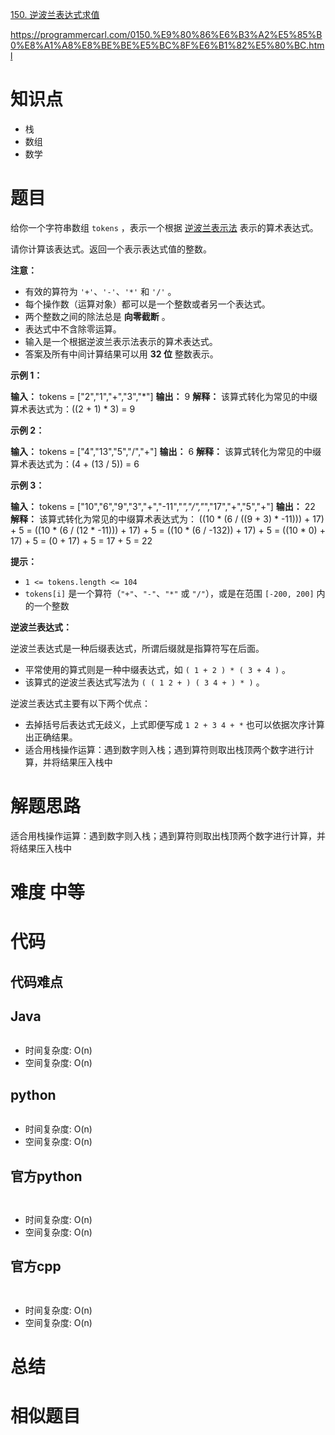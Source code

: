 
[150. 逆波兰表达式求值](https://leetcode.cn/problems/evaluate-reverse-polish-notation/)

https://programmercarl.com/0150.%E9%80%86%E6%B3%A2%E5%85%B0%E8%A1%A8%E8%BE%BE%E5%BC%8F%E6%B1%82%E5%80%BC.html
# 知识点
- 栈
- 数组
- 数学

# 题目
给你一个字符串数组 `tokens` ，表示一个根据 [逆波兰表示法](https://baike.baidu.com/item/%E9%80%86%E6%B3%A2%E5%85%B0%E5%BC%8F/128437) 表示的算术表达式。

请你计算该表达式。返回一个表示表达式值的整数。

**注意：**

- 有效的算符为 `'+'`、`'-'`、`'*'` 和 `'/'` 。
- 每个操作数（运算对象）都可以是一个整数或者另一个表达式。
- 两个整数之间的除法总是 **向零截断** 。
- 表达式中不含除零运算。
- 输入是一个根据逆波兰表示法表示的算术表达式。
- 答案及所有中间计算结果可以用 **32 位** 整数表示。

**示例 1：**

**输入：** tokens = ["2","1","+","3","*"]
**输出：** 9
**解释：**  该算式转化为常见的中缀算术表达式为：((2 + 1) * 3) = 9

**示例 2：**

**输入：** tokens = ["4","13","5","/","+"]
**输出：** 6
**解释：** 该算式转化为常见的中缀算术表达式为：(4 + (13 / 5)) = 6

**示例 3：**

**输入：** tokens = ["10","6","9","3","+","-11","*","/","*","17","+","5","+"]
**输出：** 22
**解释：** 该算式转化为常见的中缀算术表达式为：
  ((10 * (6 / ((9 + 3) * -11))) + 17) + 5
= ((10 * (6 / (12 * -11))) + 17) + 5
= ((10 * (6 / -132)) + 17) + 5
= ((10 * 0) + 17) + 5
= (0 + 17) + 5
= 17 + 5
= 22

**提示：**

- `1 <= tokens.length <= 104`
- `tokens[i]` 是一个算符（`"+"`、`"-"`、`"*"` 或 `"/"`），或是在范围 `[-200, 200]` 内的一个整数

**逆波兰表达式：**

逆波兰表达式是一种后缀表达式，所谓后缀就是指算符写在后面。

- 平常使用的算式则是一种中缀表达式，如 `( 1 + 2 ) * ( 3 + 4 )` 。
- 该算式的逆波兰表达式写法为 `( ( 1 2 + ) ( 3 4 + ) * )` 。

逆波兰表达式主要有以下两个优点：

- 去掉括号后表达式无歧义，上式即便写成 `1 2 + 3 4 + *` 也可以依据次序计算出正确结果。
- 适合用栈操作运算：遇到数字则入栈；遇到算符则取出栈顶两个数字进行计算，并将结果压入栈中

# 解题思路

适合用栈操作运算：遇到数字则入栈；遇到算符则取出栈顶两个数字进行计算，并将结果压入栈中

# 难度 中等


# 代码

## 代码难点


## Java

```Java

```

- 时间复杂度: O(n) 
- 空间复杂度: O(n)

## python
```python


```
- 时间复杂度: O(n) 
- 空间复杂度: O(n)

## 官方python

```python



```
- 时间复杂度: O(n) 
- 空间复杂度: O(n)



## 官方cpp

```c



```
- 时间复杂度: O(n) 
- 空间复杂度: O(n)


# 总结



# 相似题目

